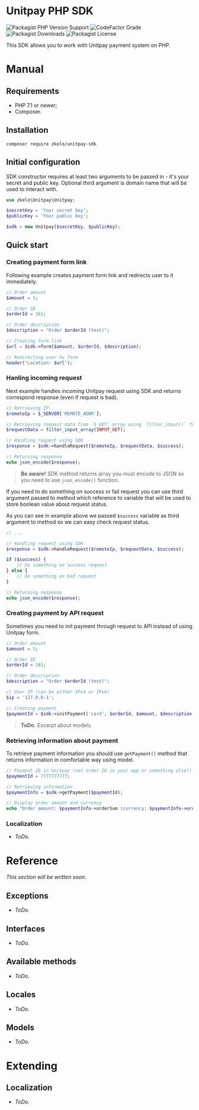 # Unitpay PHP SDK

![Packagist PHP Version Support](https://img.shields.io/packagist/php-v/zkelo/unitpay-sdk)
![CodeFactor Grade](https://img.shields.io/codefactor/grade/github/zkelo/unitpay-sdk)
![Packagist Downloads](https://img.shields.io/packagist/dt/zkelo/unitpay-sdk)
![Packagist License](https://img.shields.io/packagist/l/zkelo/unitpay-sdk)

This SDK allows you to work with Unitpay payment system on PHP.

# Manual

## Requirements

- PHP 7.1 or newer;
- Composer.

## Installation

```
composer require zkelo/unitpay-sdk
```

## Initial configuration

SDK constructor requires at least two arguments to be passed in - it's your secret and public key. Optional third argument is domain name that will be used to interact with.

```php
use zkelo\Unitpay\Unitpay;

$secretKey = 'Your secret key';
$publicKey = 'Your public key';

$sdk = new Unitpay($secretKey, $publicKey);

```

## Quick start

### Creating payment form link

Following example creates payment form link and redirects user to it immediately.

```php
// Order amount
$amount = 5;

// Order ID
$orderId = 161;

// Order description
$description = "Order $orderId (test)";

// Creating form link
$url = $sdk->form($amount, $orderId, $description);

// Redirecting user to form
header("Location: $url");
```

### Hanling incoming request

Next example handles incoming Unitpay request using SDK and returns correspond response (even if request is bad).

```php
// Retrieving IP
$remoteIp = $_SERVER['REMOTE_ADDR'];

// Retrieving request data from `$_GET` array using `filter_input()` function
$requestData = filter_input_array(INPUT_GET);

// Handling request using SDK
$response = $sdk->handleRequest($remoteIp, $requestData, $success);

// Returning response
echo json_encode($response);
```

> **Be aware!** SDK method returns array you must encode to JSON so you need to use `json_encode()` function.

If you need to do something on success or fail request you can use third argument passed to method which reference to variable that will be used to store boolean value about request status.

As you can see in example above we passed `$success` variable as third argument to method so we can easy check request status.

```php
// ...

// Handling request using SDK
$response = $sdk->handleRequest($remoteIp, $requestData, $success);

if ($success) {
    // Do something on success request
} else {
    // Do something on bad request
}

// Returning response
echo json_encode($response);
```

### Creating payment by API request

Sometimes you need to init payment through request to API instead of using Unitpay form.

```php
// Order amount
$amount = 5;

// Order ID
$orderId = 161;

// Order description
$description = "Order $orderId (test)";

// User IP (can be either IPv4 or IPv6)
$ip = '127.0.0.1';

// Creating payment
$paymentId = $sdk->initPayment('card', $orderId, $amount, $description, $ip);
```

> **ToDo.** Excerpt about models.

### Retrieving information about payment

To retrieve payment information you should use `getPayment()` method that returns information in comfortable way using model.

```php
// Payment ID in Unitpay (not order ID in your app or something else!)
$paymentId = 7777777777;

// Retrieving information
$paymentInfo = $sdk->getPayment($paymentId);

// Display order amount and currency
echo "Order amount: $paymentInfo->orderSum (currency: $paymentInfo->orderCurrency)", PHP_EOL;
```

### Localization

- *ToDo.*

# Reference

*This section will be written soon.*

## Exceptions

- *ToDo.*

## Interfaces

- *ToDo.*

## Available methods

- *ToDo.*

## Locales

- *ToDo.*

## Models

- *ToDo.*

# Extending

## Localization

- *ToDo.*
